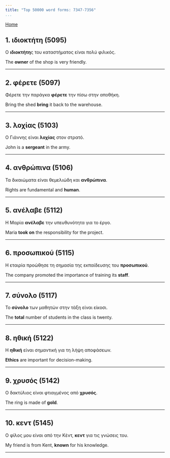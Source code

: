 ```yaml
---
title: "Top 50000 word forms: 7347-7356"
...
```


[Home](./) 

## 1. ιδιοκτήτη (5095)

Ο **ιδιοκτήτη**ς του καταστήματος είναι πολύ φιλικός.  

The **owner** of the shop is very friendly.

---

## 2. φέρετε (5097)

Φέρετε την παράγκα **φέρετε** την πίσω στην αποθήκη.  

Bring the shed **bring** it back to the warehouse.

---

## 3. λοχίας (5103)

Ο Γιάννης είναι **λοχίας** στον στρατό.  

John is a **sergeant** in the army.

---

## 4. ανθρώπινα (5106)

Τα δικαιώματα είναι θεμελιώδη και **ανθρώπινα**.  

Rights are fundamental and **human**.

---

## 5. ανέλαβε (5112)

Η Μαρία **ανέλαβε** την υπευθυνότητα για το έργο.  

Maria **took on** the responsibility for the project.

---

## 6. προσωπικού (5115)

Η εταιρία προώθησε τη σημασία της εκπαίδευσης του **προσωπικού**.  

The company promoted the importance of training its **staff**.

---

## 7. σύνολο (5117)

Το **σύνολο** των μαθητών στην τάξη είναι είκοσι.

The **total** number of students in the class is twenty.

---

## 8. ηθική (5122)

Η **ηθική** είναι σημαντική για τη λήψη αποφάσεων.

**Ethics** are important for decision-making.

---

## 9. χρυσός (5142)

Ο δακτύλιος είναι φτιαγμένος από **χρυσός**.  

The ring is made of **gold**.

---

## 10. κεντ (5145)

Ο φίλος μου είναι από την Κέντ, **κεντ** για τις γνώσεις του.

My friend is from Kent, **known** for his knowledge.

---

